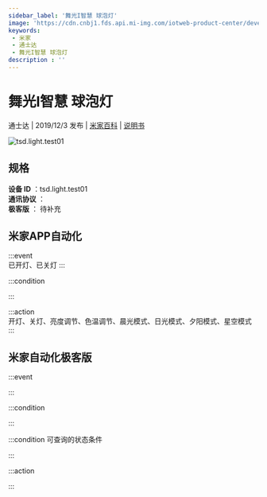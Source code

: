 ```yaml
---
sidebar_label: '舞光I智慧 球泡灯'
image: 'https://cdn.cnbj1.fds.api.mi-img.com/iotweb-product-center/developer_1571899661674cVQB5nMW.png?GalaxyAccessKeyId=AKVGLQWBOVIRQ3XLEW&Expires=9223372036854775807&Signature=l0T2RUNULhGEEqCZMWK7yK2F6ro='
keywords: 
 - 米家
 - 通士达
 - 舞光I智慧 球泡灯
description : ''
---
```

# 舞光I智慧 球泡灯

通士达 | 2019/12/3 发布 | [米家百科](https://home.mi.com/webapp/content/baike/product/index.html?model=tsd.light.test01) | [说明书](https://home.mi.com/views/introduction.html?model=tsd.light.test01&region=cn)

![tsd.light.test01](https://cdn.cnbj1.fds.api.mi-img.com/iotweb-product-center/developer_1571899661674cVQB5nMW.png?GalaxyAccessKeyId=AKVGLQWBOVIRQ3XLEW&Expires=9223372036854775807&Signature=l0T2RUNULhGEEqCZMWK7yK2F6ro=)

## 规格  
> 
**设备 ID** ：tsd.light.test01  
**通讯协议** ：  
**极客版**  ： 待补充 


## 米家APP自动化  

:::event  
已开灯、已关灯
:::

:::condition  

:::

:::action   
开灯、关灯、亮度调节、色温调节、晨光模式、日光模式、夕阳模式、星空模式
:::

## 米家自动化极客版  

:::event  

:::

:::condition  

:::

:::condition 可查询的状态条件  

:::

:::action  

:::

        
